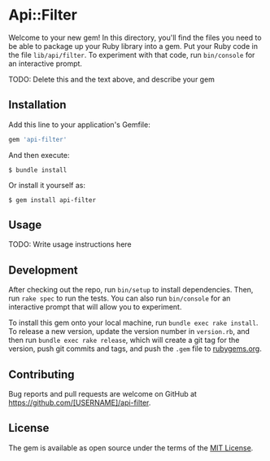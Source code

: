 # Api::Filter

Welcome to your new gem! In this directory, you'll find the files you need to be able to package up your Ruby library into a gem. Put your Ruby code in the file `lib/api/filter`. To experiment with that code, run `bin/console` for an interactive prompt.

TODO: Delete this and the text above, and describe your gem

## Installation

Add this line to your application's Gemfile:

```ruby
gem 'api-filter'
```

And then execute:

    $ bundle install

Or install it yourself as:

    $ gem install api-filter

## Usage

TODO: Write usage instructions here

## Development

After checking out the repo, run `bin/setup` to install dependencies. Then, run `rake spec` to run the tests. You can also run `bin/console` for an interactive prompt that will allow you to experiment.

To install this gem onto your local machine, run `bundle exec rake install`. To release a new version, update the version number in `version.rb`, and then run `bundle exec rake release`, which will create a git tag for the version, push git commits and tags, and push the `.gem` file to [rubygems.org](https://rubygems.org).

## Contributing

Bug reports and pull requests are welcome on GitHub at https://github.com/[USERNAME]/api-filter.


## License

The gem is available as open source under the terms of the [MIT License](https://opensource.org/licenses/MIT).
